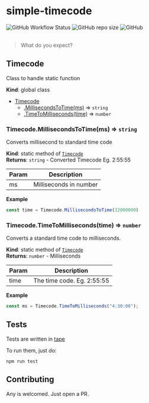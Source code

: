 <a name="Timecode"></a>
# simple-timecode
<div>
   <img alt="GitHub Workflow Status" src="https://img.shields.io/github/workflow/status/EvasiveXkiller/simple-timecode/Tests?label=Tests&logo=Test">
   <img alt="GitHub repo size" src="https://img.shields.io/github/repo-size/EvasiveXkiller/simple-timecode">
   <img alt="GitHub" src="https://img.shields.io/github/license/EvasiveXkiller/simple-timecode">
</div>
<br>

> What do you expect?

## Timecode
Class to handle static function

**Kind**: global class  

* [Timecode](#Timecode)
    * [.MillisecondsToTime(ms)](#Timecode.MillisecondsToTime) ⇒ <code>string</code>
    * [.TimeToMilliseconds(time)](#Timecode.TimeToMilliseconds) ⇒ <code>number</code>

<a name="Timecode.MillisecondsToTime"></a>

### Timecode.MillisecondsToTime(ms) ⇒ <code>string</code>
Converts millisecond to standard time code

**Kind**: static method of [<code>Timecode</code>](#Timecode)  
**Returns**: <code>string</code> - Converted Timecode Eg. 2:55:55  

| Param | Description |
| --- | --- |
| ms | Milliseconds in number |

**Example**  
```js
const time = Timecode.MillisecondsToTime(32000000)
```
<a name="Timecode.TimeToMilliseconds"></a>

### Timecode.TimeToMilliseconds(time) ⇒ <code>number</code>
Converts a standard time code to milliseconds.

**Kind**: static method of [<code>Timecode</code>](#Timecode)  
**Returns**: <code>number</code> - Milliseconds  

| Param | Description |
| --- | --- |
| time | The time code. Eg. 2:55:55 |

**Example**  
```js
const ms = Timecode.TimeToMilliseconds("4:30:00");
```
## Tests
Tests are written in [tape](https://github.com/substack/tape)

To run them, just do:
```shell
npm run test
```

## Contributing
Any is welcomed. Just open a PR.


